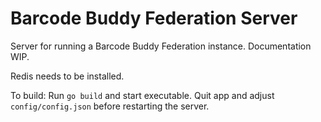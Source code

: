 # Barcode Buddy Federation Server

Server for running a Barcode Buddy Federation instance. Documentation WIP.

Redis needs to be installed.

To build: Run `go build` and start executable. Quit app and adjust `config/config.json` before restarting the server.

